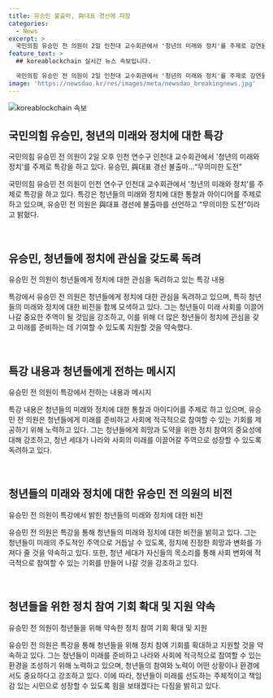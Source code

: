 ```yaml
---
title: 유승민 불출마, 與대표 경선에 파장
categories:
  - News
excerpt: >
  국민의힘 유승민 전 의원이 2일 인천대 교수회관에서 '청년의 미래와 정치'를 주제로 강연을 했다. 그는 與대표 경선에 불출마를 선언하며 해당 도전을 "무의미한" 것으로 언급했다.
feature_text: >
  ## koreablockchain 실시간 뉴스 속보입니다.

  국민의힘 유승민 전 의원이 2일 인천대 교수회관에서 '청년의 미래와 정치'를 주제로 강연을 했다. 그는 與대표 경선에 불출마를 선언하며 해당 도전을 "무의미한" 것으로 언급했다.
image: 'https://newsdao.kr/res/images/meta/newsdao_breakingnews.jpg'
---
```


<p><img src="https://newsdao.kr/res/images/meta/newsdao_breakingnews.jpg" alt="koreablockchain 속보" /></p>

<h2 data-ke-size="size26">국민의힘 유승민, 청년의 미래와 정치에 대한 특강</h2>

<p data-ke-size="size16">국민의힘 유승민 전 의원이 2일 오후 인천 연수구 인천대 교수회관에서 '청년의 미래와 정치'를 주제로 특강을 하고 있다.  유승민, 與대표 경선 불출마…“무의미한 도전”</p>

<p>국민의힘 유승민 전 의원이 인천 연수구 인천대 교수회관에서 '청년의 미래와 정치'를 주제로 특강을 하고 있다. 특강은 청년들의 미래와 정치에 대한 통찰과 아이디어를 주제로 하고 있으며, 유승민 전 의원은 與대표 경선에 불출마를 선언하고 “무의미한 도전”이라고 밝혔다.</p>

<p data-ke-size="size16">&nbsp;</p>

<h2 data-ke-size="size26">유승민, 청년들에 정치에 관심을 갖도록 독려</h2>

<p data-ke-size="size16">유승민 전 의원이 청년들에게 정치에 대한 관심을 독려하고 있는 특강 내용</p>

<p>특강에서 유승민 전 의원은 청년들에게 정치에 대한 관심을 독려하고 있으며, 특히 청년들의 미래와 정치에 대한 비전을 함께 모색하고 있다. 그는 청년들이 미래 사회를 이끌어 나갈 중요한 주역이 될 것임을 강조하고, 이를 위해 더 많은 청년들이 정치에 관심을 갖고 미래를 준비하는 데 기여할 수 있도록 지원할 것을 약속했다.</p>

<p data-ke-size="size16">&nbsp;</p>

<h2 data-ke-size="size26">특강 내용과 청년들에게 전하는 메시지</h2>

<p data-ke-size="size16">유승민 전 의원이 특강에서 전하는 내용과 메시지</p>

<p>특강 내용은 청년들의 미래와 정치에 대한 통찰과 아이디어를 주제로 하고 있으며, 유승민 전 의원은 청년들에게 미래를 준비하고 사회에 적극적으로 참여할 수 있는 기회를 제공하기 위해 노력하고 있다. 그는 청년들에게 희망과 도약을 위한 정치 참여의 중요성에 대해 강조하고, 청년 세대가 나라와 사회의 미래를 이끌어갈 주역으로 성장할 수 있도록 독려하고 있다.</p>

<p data-ke-size="size16">&nbsp;</p>

<h2 data-ke-size="size26">청년들의 미래와 정치에 대한 유승민 전 의원의 비전</h2>

<p data-ke-size="size16">유승민 전 의원이 특강에서 밝힌 청년들의 미래와 정치에 대한 비전</p>

<p>유승민 전 의원은 특강을 통해 청년들의 미래와 정치에 대한 비전을 밝히고 있다. 그는 청년들이 미래의 주도적인 주역으로 거듭날 수 있도록, 정치에 진정한 희망과 변화를 가져다 줄 것을 약속하고 있다. 또한, 청년 세대가 자신들의 목소리를 통해 사회 변화에 적극적으로 참여할 수 있는 기회를 만들어 나갈 것을 강조하고 있다.</p>

<p data-ke-size="size16">&nbsp;</p>

<h2 data-ke-size="size26">청년들을 위한 정치 참여 기회 확대 및 지원 약속</h2>

<p data-ke-size="size16">유승민 전 의원이 청년들을 위해 약속한 정치 참여 기회 확대 및 지원</p>

<p>유승민 전 의원은 특강을 통해 청년들을 위해 정치 참여 기회를 확대하고 지원할 것을 약속하고 있다. 그는 청년들이 미래를 준비하고 나라와 사회에 적극적으로 참여할 수 있는 환경을 조성하기 위해 노력하고 있으며, 청년들의 참여와 노력이 어떤 상황이나 환경에서도 중요하다고 강조하고 있다. 이에 따라, 청년들이 미래를 선도하는 주체적이고 책임감 있는 시민으로 성장할 수 있도록 힘을 보태겠다는 다짐을 밝히고 있다.</p>

<p data-ke-size="size16">&nbsp;</p>

